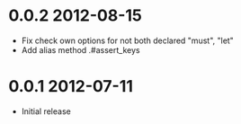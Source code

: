 0.0.2 2012-08-15
================

* Fix check own options for not both declared "must", "let"
* Add alias method .#assert_keys

0.0.1 2012-07-11
================

* Initial release

